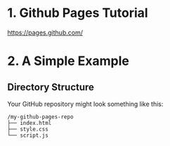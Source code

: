 
# 1. Github Pages Tutorial

https://pages.github.com/

# 2. A Simple Example

## Directory Structure

Your GitHub repository might look something like this:

    /my-github-pages-repo
    ├── index.html
    ├── style.css
    └── script.js
